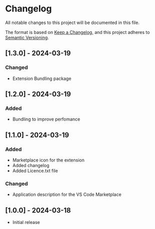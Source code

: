 # Changelog

All notable changes to this project will be documented in this file.

The format is based on [Keep a Changelog](https://keepachangelog.com/en/1.1.0/),
and this project adheres to [Semantic Versioning](https://semver.org/spec/v2.0.0.html).

## [1.3.0] - 2024-03-19

### Changed

- Extension Bundling package

## [1.2.0] - 2024-03-19

### Added

- Bundling to improve perfomance

## [1.1.0] - 2024-03-19

### Added

- Marketplace icon for the extension
- Added changelog
- Added Licence.txt file

### Changed

- Application description for the VS Code Marketplace

## [1.0.0] - 2024-03-18

- Initial release
